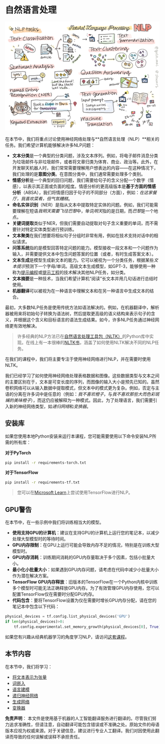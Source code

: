 # 自然语言处理

![NLP任务总结手绘图](../../../../translated_images/ai-nlp.b22dcb8ca4707ceaee8576db1c5f4089c8cac2f454e9e03ea554f07fda4556b8.zh.png)

在本节中，我们将重点讨论使用神经网络处理与**自然语言处理（NLP）**相关的任务。我们希望计算机能够解决许多NLP问题：

* **文本分类**是一个典型的分类问题，涉及文本序列。例如，将电子邮件消息分类为垃圾邮件与非垃圾邮件，或者将文章归类为体育、商业、政治等。此外，在开发聊天机器人时，我们常常需要理解用户想表达的内容——在这种情况下，我们处理的是**意图分类**。在意图分类中，我们通常需要处理多个类别。
* **情感分析**是一个典型的回归问题，我们需要给句子的含义分配一个数字（情感），以表示其正面或负面的程度。情感分析的更高级版本是**基于方面的情感分析**（ABSA），我们将情感归因于句子的不同部分（方面），例如：*在这家餐厅，我喜欢菜肴，但气氛糟糕*。
* **命名实体识别**（NER）是指从文本中提取特定实体的问题。例如，我们可能需要理解在短语*我明天需要飞往巴黎*中，单词*明天*指的是日期，而*巴黎*是一个地点。  
* **关键词提取**类似于NER，但我们需要自动提取对句子含义重要的单词，而不需要针对特定实体类型进行预训练。
* **文本聚类**在我们想要将相似句子分组时非常有用，例如在技术支持对话中的相似请求。
* **问答系统**指的是模型回答特定问题的能力。模型接收一段文本和一个问题作为输入，并需要提供文本中包含问题答案的位置（或者，有时生成答案文本）。
* **文本生成**是模型生成新文本的能力。它可以被视为一个分类任务，根据某些*文本提示*预测下一个字母/单词。高级文本生成模型，如GPT-3，能够使用一种称为[提示编程](https://towardsdatascience.com/software-3-0-how-prompting-will-change-the-rules-of-the-game-a982fbfe1e0)或[提示工程](https://medium.com/swlh/openai-gpt-3-and-prompt-engineering-dcdc2c5fcd29)的技术解决其他NLP任务，如分类。
* **文本摘要**是一种技术，当我们希望计算机“阅读”长文本并用几句话进行总结时使用。
* **机器翻译**可以被视为在一种语言中理解文本和在另一种语言中生成文本的结合。

最初，大多数NLP任务是使用传统方法如语法解决的。例如，在机器翻译中，解析器被用来将初始句子转换为语法树，然后提取更高级的语义结构来表示句子的含义，并根据这个含义和目标语言的语法生成结果。如今，许多NLP任务通过神经网络更有效地解决。

> 许多经典的NLP方法已在[自然语言处理工具包（NLTK）](https://www.nltk.org)的Python库中实现。在线上有一本很棒的[NLTK书](https://www.nltk.org/book/)，涵盖了如何使用NLTK解决不同的NLP任务。

在我们的课程中，我们将主要专注于使用神经网络进行NLP，并在需要时使用NLTK。

我们已经学习了如何使用神经网络处理表格数据和图像。这些数据类型与文本之间的主要区别在于，文本是可变长度的序列，而图像的输入大小是预先已知的。虽然卷积网络可以从输入数据中提取模式，但文本中的模式更为复杂。例如，否定与主语的分离在许多词中是任意的（例如：*我不喜欢橙子*，与*我不喜欢那些大而色彩斑斓的美味橙子*），而这仍应被解释为一种模式。因此，为了处理语言，我们需要引入新的神经网络类型，如*递归网络*和*变换器*。

## 安装库

如果您使用本地Python安装来运行本课程，您可能需要使用以下命令安装NLP所需的所有库：

**对于PyTorch**
```bash
pip install -r requirements-torch.txt
```
**对于TensorFlow**
```bash
pip install -r requirements-tf.txt
```

> 您可以在[Microsoft Learn](https://docs.microsoft.com/learn/modules/intro-natural-language-processing-tensorflow/?WT.mc_id=academic-77998-cacaste)上尝试使用TensorFlow进行NLP。

## GPU警告

在本节中，在一些示例中我们将训练相当大的模型。
* **使用支持GPU的计算机**：建议在支持GPU的计算机上运行您的笔记本，以减少处理大型模型时的等待时间。
* **GPU内存限制**：在GPU上运行可能会导致内存不足的情况，特别是在训练大型模型时。
* **GPU内存消耗**：训练期间消耗的GPU内存量取决于多个因素，包括小批量大小。
* **最小化小批量大小**：如果遇到GPU内存问题，请考虑在代码中减少小批量大小作为潜在解决方案。
* **TensorFlow GPU内存释放**：旧版本的TensorFlow在一个Python内核中训练多个模型时可能无法正确释放GPU内存。为了有效管理GPU内存使用，您可以配置TensorFlow仅在需要时分配GPU内存。
* **代码包含**：要将TensorFlow设置为仅在需要时增长GPU内存分配，请在您的笔记本中包含以下代码：

```python
physical_devices = tf.config.list_physical_devices('GPU') 
if len(physical_devices)>0:
    tf.config.experimental.set_memory_growth(physical_devices[0], True) 
```

如果您有兴趣从经典机器学习的角度学习NLP，请访问[这套课程](https://github.com/microsoft/ML-For-Beginners/tree/main/6-NLP)。

## 本节内容
在本节中，我们将学习：

* [将文本表示为张量](13-TextRep/README.md)
* [词嵌入](14-Emdeddings/README.md)
* [语言建模](15-LanguageModeling/README.md)
* [递归神经网络](16-RNN/README.md)
* [生成网络](17-GenerativeNetworks/README.md)
* [变换器](18-Transformers/README.md)

**免责声明**：
本文件是使用基于机器的人工智能翻译服务进行翻译的。尽管我们努力追求准确性，但请注意，自动翻译可能包含错误或不准确之处。原始文件的母语版本应视为权威来源。对于关键信息，建议进行专业人工翻译。我们对因使用此翻译而导致的任何误解或误释不承担责任。